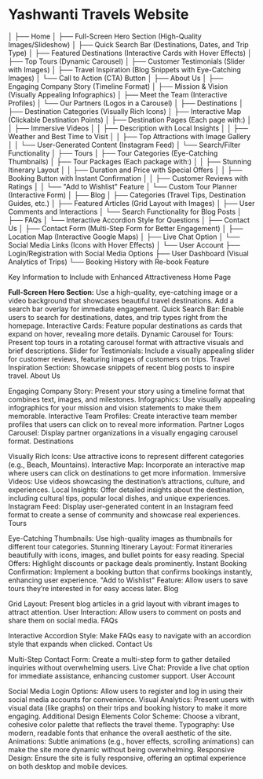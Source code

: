 # Yashwanti Travels Website
│
├── Home
│   ├── Full-Screen Hero Section (High-Quality Images/Slideshow)
│   ├── Quick Search Bar (Destinations, Dates, and Trip Type)
│   ├── Featured Destinations (Interactive Cards with Hover Effects)
│   ├── Top Tours (Dynamic Carousel)
│   ├── Customer Testimonials (Slider with Images)
│   ├── Travel Inspiration (Blog Snippets with Eye-Catching Images)
│   └── Call to Action (CTA) Button
│
├── About Us
│   ├── Engaging Company Story (Timeline Format)
│   ├── Mission & Vision (Visually Appealing Infographics)
│   ├── Meet the Team (Interactive Profiles)
│   └── Our Partners (Logos in a Carousel)
│
├── Destinations
│   ├── Destination Categories (Visually Rich Icons)
│   ├── Interactive Map (Clickable Destination Points)
│   ├── Destination Pages (Each page with:)
│   │   ├── Immersive Videos
│   │   ├── Description with Local Insights
│   │   ├── Weather and Best Time to Visit
│   │   ├── Top Attractions with Image Gallery
│   │   └── User-Generated Content (Instagram Feed)
│   └── Search/Filter Functionality
│
├── Tours
│   ├── Tour Categories (Eye-Catching Thumbnails)
│   ├── Tour Packages (Each package with:)
│   │   ├── Stunning Itinerary Layout
│   │   ├── Duration and Price with Special Offers
│   │   ├── Booking Button with Instant Confirmation
│   │   ├── Customer Reviews with Ratings
│   │   └── "Add to Wishlist" Feature
│   └── Custom Tour Planner (Interactive Form)
│
├── Blog
│   ├── Categories (Travel Tips, Destination Guides, etc.)
│   ├── Featured Articles (Grid Layout with Images)
│   ├── User Comments and Interactions
│   └── Search Functionality for Blog Posts
│
├── FAQs
│   └── Interactive Accordion Style for Questions
│
├── Contact Us
│   ├── Contact Form (Multi-Step Form for Better Engagement)
│   ├── Location Map (Interactive Google Maps)
│   ├── Live Chat Option
│   └── Social Media Links (Icons with Hover Effects)
│
└── User Account
    ├── Login/Registration with Social Media Options
    ├── User Dashboard (Visual Analytics of Trips)
    └── Booking History with Re-book Feature

Key Information to Include with Enhanced Attractiveness
Home Page

**Full-Screen Hero Section:** Use a high-quality, eye-catching image or a video background that showcases beautiful travel destinations. Add a search bar overlay for immediate engagement.
Quick Search Bar: Enable users to search for destinations, dates, and trip types right from the homepage.
Interactive Cards: Feature popular destinations as cards that expand on hover, revealing more details.
Dynamic Carousel for Tours: Present top tours in a rotating carousel format with attractive visuals and brief descriptions.
Slider for Testimonials: Include a visually appealing slider for customer reviews, featuring images of customers on trips.
Travel Inspiration Section: Showcase snippets of recent blog posts to inspire travel.
About Us

Engaging Company Story: Present your story using a timeline format that combines text, images, and milestones.
Infographics: Use visually appealing infographics for your mission and vision statements to make them memorable.
Interactive Team Profiles: Create interactive team member profiles that users can click on to reveal more information.
Partner Logos Carousel: Display partner organizations in a visually engaging carousel format.
Destinations

Visually Rich Icons: Use attractive icons to represent different categories (e.g., Beach, Mountains).
Interactive Map: Incorporate an interactive map where users can click on destinations to get more information.
Immersive Videos: Use videos showcasing the destination’s attractions, culture, and experiences.
Local Insights: Offer detailed insights about the destination, including cultural tips, popular local dishes, and unique experiences.
Instagram Feed: Display user-generated content in an Instagram feed format to create a sense of community and showcase real experiences.
Tours

Eye-Catching Thumbnails: Use high-quality images as thumbnails for different tour categories.
Stunning Itinerary Layout: Format itineraries beautifully with icons, images, and bullet points for easy reading.
Special Offers: Highlight discounts or package deals prominently.
Instant Booking Confirmation: Implement a booking button that confirms bookings instantly, enhancing user experience.
"Add to Wishlist" Feature: Allow users to save tours they’re interested in for easy access later.
Blog

Grid Layout: Present blog articles in a grid layout with vibrant images to attract attention.
User Interaction: Allow users to comment on posts and share them on social media.
FAQs

Interactive Accordion Style: Make FAQs easy to navigate with an accordion style that expands when clicked.
Contact Us

Multi-Step Contact Form: Create a multi-step form to gather detailed inquiries without overwhelming users.
Live Chat: Provide a live chat option for immediate assistance, enhancing customer support.
User Account

Social Media Login Options: Allow users to register and log in using their social media accounts for convenience.
Visual Analytics: Present users with visual data (like graphs) on their trips and booking history to make it more engaging.
Additional Design Elements
Color Scheme: Choose a vibrant, cohesive color palette that reflects the travel theme.
Typography: Use modern, readable fonts that enhance the overall aesthetic of the site.
Animations: Subtle animations (e.g., hover effects, scrolling animations) can make the site more dynamic without being overwhelming.
Responsive Design: Ensure the site is fully responsive, offering an optimal experience on both desktop and mobile devices.
